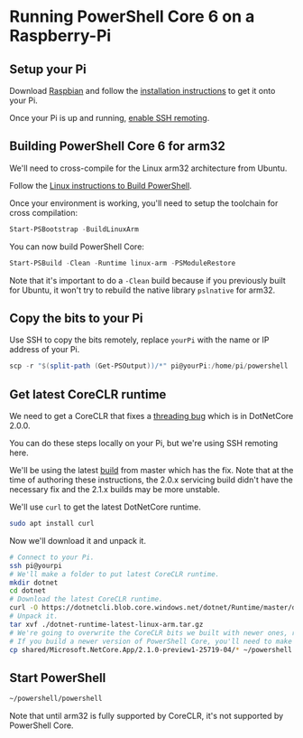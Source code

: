 # Running PowerShell Core 6 on a Raspberry-Pi

## Setup your Pi

Download [Raspbian](https://www.raspberrypi.org/downloads/raspbian/) and follow the [installation instructions](https://www.raspberrypi.org/documentation/installation/installing-images/README.md) to get it onto your Pi.

Once your Pi is up and running, [enable SSH remoting](https://www.raspberrypi.org/documentation/remote-access/ssh/).

## Building PowerShell Core 6 for arm32

We'll need to cross-compile for the Linux arm32 architecture from Ubuntu.

Follow the [Linux instructions to Build PowerShell](https://github.com/PowerShell/PowerShell/blob/master/docs/building/linux.md).

Once your environment is working, you'll need to setup the toolchain for cross compilation:

```powershell
Start-PSBootstrap -BuildLinuxArm
```

You can now build PowerShell Core:

```powershell
Start-PSBuild -Clean -Runtime linux-arm -PSModuleRestore
```

Note that it's important to do a `-Clean` build because if you previously built for Ubuntu, it won't try to rebuild the native library `pslnative` for arm32.

## Copy the bits to your Pi

Use SSH to copy the bits remotely, replace `yourPi` with the name or IP address of your Pi.

```powershell
scp -r "$(split-path (Get-PSOutput))/*" pi@yourPi:/home/pi/powershell
```

## Get latest CoreCLR runtime

We need to get a CoreCLR that fixes a [threading bug](https://github.com/dotnet/coreclr/pull/13922) which is in DotNetCore 2.0.0.

You can do these steps locally on your Pi, but we're using SSH remoting here.

We'll be using the latest [build](https://github.com/dotnet/core-setup#daily-builds) from master which has the fix.
Note that at the time of authoring these instructions, the 2.0.x servicing build didn't have the necessary fix and the 2.1.x builds may be more unstable.

We'll use `curl` to get the latest DotNetCore runtime.

```bash
sudo apt install curl
```

Now we'll download it and unpack it.

```bash
# Connect to your Pi.
ssh pi@yourpi
# We'll make a folder to put latest CoreCLR runtime.
mkdir dotnet
cd dotnet
# Download the latest CoreCLR runtime.
curl -O https://dotnetcli.blob.core.windows.net/dotnet/Runtime/master/dotnet-runtime-latest-linux-arm.tar.gz
# Unpack it.
tar xvf ./dotnet-runtime-latest-linux-arm.tar.gz
# We're going to overwrite the CoreCLR bits we built with newer ones, replace the version named folder below as appropriate.
# If you build a newer version of PowerShell Core, you'll need to make sure you get latest CoreCLR runtime otherwise you may hit a segmentation fault.
cp shared/Microsoft.NetCore.App/2.1.0-preview1-25719-04/* ~/powershell
```

## Start PowerShell

```bash
~/powershell/powershell
```

Note that until arm32 is fully supported by CoreCLR, it's not supported by PowerShell Core.
